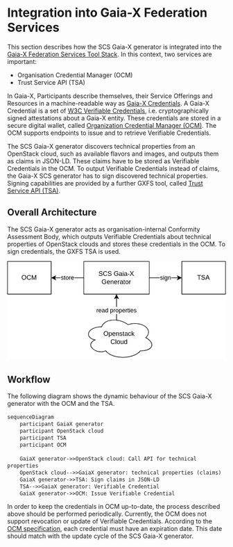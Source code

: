 # Integration into Gaia-X Federation Services

This section describes how the SCS Gaia-X generator is integrated into the [Gaia-X Federation Services Tool Stack](https://www.gxfs.eu/specifications/). In this context, two services are important:

- Organisation Credential Manager (OCM)
- Trust Service API (TSA)

In Gaia-X, Participants describe themselves, their Service Offerings and Resources in a machine-readable way as [Gaia-X Credentials](https://gitlab.com/gaia-x/glossary/-/blob/main/docs/Gaia-X_credentials.md). A Gaia-X Credential is a set of [W3C Verifiable Credentials](https://www.w3.org/TR/vc-data-model/), i.e. cryptographically signed attestations about a Gaia-X entity. These credentials are stored in a secure digital wallet, called [Organization Credential Manager (OCM)](https://www.gxfs.eu/organizational-credential-manager/). The OCM supports endpoints to issue and to retrieve Verifiable Credentials.

The SCS Gaia-X generator discovers technical properties from an OpenStack cloud, such as available flavors and images, and outputs them as claims in JSON-LD. These claims have to be stored as Verifiable Credentials in the OCM. To output Verifiable Credentials instead of claims, the Gaia-X SCS generator has to sign discovered technical properties. Signing capabilities are provided by a further GXFS tool, called [Trust Service API (TSA)](https://www.gxfs.eu/trust-services-api/). 

## Overall Architecture
The SCS Gaia-X generator acts as organisation-internal Conformity Assessment Body, which outputs Verifiable Credentials about technical properties of OpenStack clouds and stores these credentials in the OCM. To sign credentials, the GXFS TSA is used.

 ![xfsc-Architecture](figures/architecure-xfsc.png "Integration of SCS Gaia-X Generator into XFSC Landscape")

## Workflow
The following diagram shows the dynamic behaviour of the SCS Gaia-X generator with the OCM and the TSA. 

```mermaid
sequenceDiagram
    participant GaiaX generator
    participant OpenStack cloud
    participant TSA
    participant OCM
    
    GaiaX generator->>OpenStack cloud: Call API for technical properties
    OpenStack cloud-->>GaiaX generator: technical properties (claims)
    GaiaX generator->>TSA: Sign claims in JSON-LD
    TSA-->>GaiaX generator: Verifiable Credential
    GaiaX generator->>OCM: Issue Verifiable Credential
```

In order to keep the credentials in OCM up-to-date, the process described above should be performed periodically. Currently, the OCM does not support revocation or update of Verifiable Credentials. According to the [OCM specification](https://www.gxfs.eu/download/1746/), each credential must have an expiration date. This date should match with the update cycle of the SCS Gaia-X generator.
